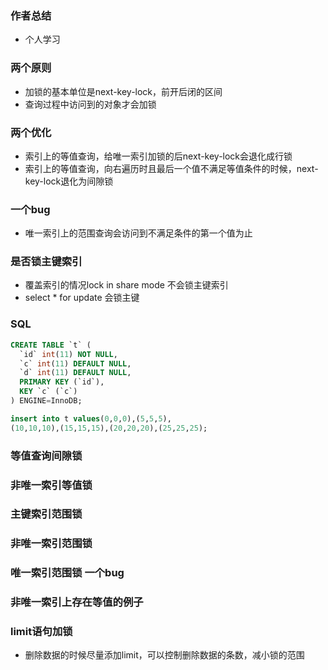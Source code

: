 ### 作者总结
- 个人学习
### 两个原则
- 加锁的基本单位是next-key-lock，前开后闭的区间
- 查询过程中访问到的对象才会加锁

### 两个优化
- 索引上的等值查询，给唯一索引加锁的后next-key-lock会退化成行锁
- 索引上的等值查询，向右遍历时且最后一个值不满足等值条件的时候，next-key-lock退化为间隙锁

### 一个bug
- 唯一索引上的范围查询会访问到不满足条件的第一个值为止

### 是否锁主键索引
- 覆盖索引的情况lock in share mode 不会锁主键索引
- select * for update 会锁主键

### SQL
```sql
CREATE TABLE `t` (
  `id` int(11) NOT NULL,
  `c` int(11) DEFAULT NULL,
  `d` int(11) DEFAULT NULL,
  PRIMARY KEY (`id`),
  KEY `c` (`c`)
) ENGINE=InnoDB;

insert into t values(0,0,0),(5,5,5),
(10,10,10),(15,15,15),(20,20,20),(25,25,25);
```
### 等值查询间隙锁
### 非唯一索引等值锁
### 主键索引范围锁
### 非唯一索引范围锁
### 唯一索引范围锁 一个bug
### 非唯一索引上存在等值的例子
### limit语句加锁
- 删除数据的时候尽量添加limit，可以控制删除数据的条数，减小锁的范围


